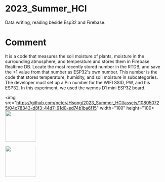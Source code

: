 # 2023_Summer_HCI
Data writing, reading beside Esp32 and Firebase.

# Comment
It is a code that measures the soil moisture of plants, moisture in the surrounding atmosphere, and temperature and stores them in Firebase Realtime DB.
Locate the most recently stored number in the RTDB, and save the +1 value from that number as ESP32's own number.
This number is the code that stores temperature, humidity, and soil moisture in subcategories.
The developer must set up a Pin number for the WIFI SSID, PW, and his ESP32.
In this experiment, we used the wemos D1 mini ESP32 board.


<img src="https://github.com/peterJHsong/2023_Summer_HCI/assets/108050725/04c78343-d8f3-44d7-91d0-ed74b1ba6f15" width="100" height="100>
<img src="https://github.com/peterJHsong/2023_Summer_HCI/assets/108050725/16d17424-d560-45e8-8b4a-f886a07104cd" width="100" height="100">

<img src="https://github.com/peterJHsong/2023_Summer_HCI/assets/108050725/0927b337-24ea-41a1-ad08-22c03fd4aaeb" width="100" height="100">

